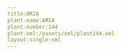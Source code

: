 ```yaml
---
title:ARIA
plant-name:ARIA
plant-number:144
plant-xml:/assets/xml/plant144.xml
layout:single-xml
---
```

